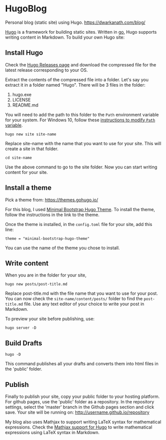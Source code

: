 # HugoBlog

Personal blog (static site) using Hugo. https://dwarkanath.com/blog/

[Hugo](https://gohugo.io/) is a framework for building static sites. Written in [go](https://golang.org/), Hugo supports writing content in Markdown. To build your own Hugo site:

## Install Hugo

Check the [Hugo Releases page](https://github.com/gohugoio/hugo/releases) and download the compressed file for the latest release corresponding to your OS.

Extract the contents of the compressed file into a folder. Let's say you extract it in a folder named "Hugo". There will be 3 files in the folder:
1. hugo.exe
2. LICENSE
3. README.md

You will need to add the path to this folder to the ``Path`` environment variable for your system. For Windows 10, follow these [instructions to modify ``Path`` variable](https://gohugo.io/getting-started/installing/#for-windows-10-users).

```
hugo new site site-name
```

Replace site-name with the name that you want to use for your site. This will create a site in that folder. 

```
cd site-name
```

Use the above command to go to the site folder. Now you can start writing content for your site.

## Install a theme

Pick a theme from: https://themes.gohugo.io/

For this blog, I used [Minimal Bootstrap Hugo Theme](https://themes.gohugo.io/minimal-bootstrap-hugo-theme/). To install the theme, follow the instructions in the link to the theme.

Once the theme is installed, in the ``config.toml`` file for your site, add this line:

```
theme = "minimal-bootstrap-hugo-theme"
```

You can use the name of the theme you chose to install.

## Write content

When you are in the folder for your site,

```
hugo new posts/post-title.md
```

Replace post-title.md with the file name that you want to use for your post. You can now check the ``site-name/content/posts/`` folder to find the ``post-title.md`` file. Use any text editor of your choice to write your post in Markdown.

To preview your site before publishing, use:

```
hugo server -D
```

## Build Drafts


```
hugo -D
```

This command publishes all your drafts and converts them into html files in the 'public' folder.

## Publish

Finally to publish your site, copy your public folder to your hosting platform. For github pages, use the 'public' folder as a repository. In the repository settings, select the 'master' branch in the Github pages section and click save. Your site will be running on: http://username.github.io/repository 



My blog also uses Mathjax to support writing LaTeX syntax for mathematical expressions. Check the [Mathjax support for Hugo](https://gohugo.io/content-management/formats/#mathjax-with-hugo) to write mathematical expressions using LaTeX syntax in Markdown.

